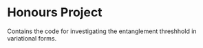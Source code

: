 # Honours Project
 Contains the code for investigating the entanglement threshhold in variational forms.
